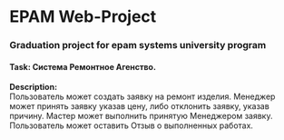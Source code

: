 # EPAM Web-Project

<h3>Graduation project for epam systems university program</h3>

<h4>Task: Система Ремонтное Агенство.</h4>
<p><b>Description:</b> <br/>Пользователь может создать заявку на
ремонт изделия. Менеджер может принять заявку указав цену, либо
отклонить заявку, указав причину. Мастер может выполнить принятую
Менеджером заявку. Пользователь может оставить Отзыв о выполненных
работах.</p>

